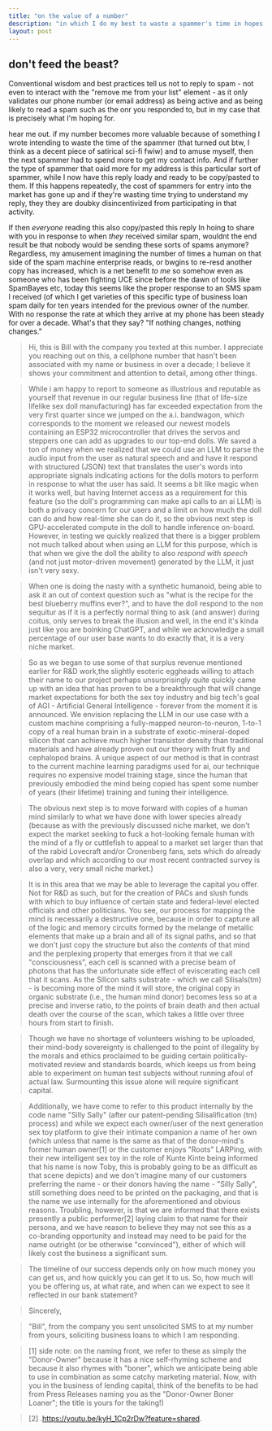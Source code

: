 ```yaml
---
title: "on the value of a number"
description: "in which I do my best to waste a spammer's time in hopes it will cause more such spammers to message me so that I can paste this reply to more of them."
layout: post
---
```


## don't feed the beast?
Conventional wisdom and best practices tell us not to reply to spam - not even to interact with the "remove me from your list" element - as it only validates our phone number (or email address) as being active and as being likely to read a spam such as the onr you responded to, but in my case that is precisely what I'm hoping for. 

hear me out. if my number becomes more valuable because of something I wrote intending to waste the time of the spammer (that turned out btw, I think as a decent piece of satirical sci-fi fwiw) and to amuse myself, then the next spammer had to spend more to get my contact info. And if further the type of spammer that oaid more for my address is this particular sort of spammer, while I now have this reply loady and ready to be copy/pasted to them.  If this happens repeatedly, the cost of spammers for entry into the market has gone up and if they're wasting time trying to understand my reply, they they are doubky disincentivized from participating in that activity.  

If then *everyone* reading this also copy/pasted this reply In hoing to share with you in response to when *they* received similar spam, wouldnt the end result be that nobody would be sending these sorts of spams anymore? Regardless, my amusement imagining the number of times a human on that side of the spam machine enterprise reads, or bwgins to re-resd another copy has increased, which is a net benefit *to me* so somehow even as someone who has been fighting UCE since before the dawn of tools like SpamBayes etc, today this seems like the proper response to an SMS spam I received (of which I get varieties of this specific type of business loan spam daily for ten years intended for the previous owner of the number. With no response the rate at which they arrive at my phone has been steady for over a decade. What's that they say? "If nothing changes, nothing changes."

>Hi, this is Bill with the company you texted at this number.   I appreciate you reaching out on this, a cellphone number that hasn't been associated with my name or business in over a decade; I believe it shows your commitment and attention to detail, among other things.

>While i am happy to report to someone as illustrious and reputable as yourself that revenue in our regular business line (that of life-size lifelike sex doll manufacturing) has far exceeded expectation from the very first quarter since we jumped on the a.i. bandwagon, which corresponds to the moment we released our newest models containing an ESP32 microcontroller  that drives the servos and steppers one can add as upgrades to our top-end dolls. We saved a ton of money when we realized that we could use an LLM to parse the audio input from the user as natural speech and and have it respond with structured (JSON) text that translates the user's words into appropriate signals indicating actions for the dolls motors to perform in response to what the user has said. It seems a bit like magic when it works well, but having Internet access as a requirement for this feature (so the doll's programming can make api calls to an ai LLM) is both a privacy concern for our users and a limit on how much the doll can do and how real-time she can do it, so the obvious next step is GPU-accelerated compute in the doll to handle inference on-board.  However, in testing we quickly realized that there is a bigger problem not much talked about when using an LLM for this purpose, which is that when we give the doll the ability to also *respond with speech* (and not just motor-driven movement) generated by the LLM, it just isn't very sexy. 

>When one is doing the nasty with a synthetic humanoid, being able to ask it an out of context question such as  "what is the recipe for the best blueberry muffins ever?", and to have the doll respond to the non sequitur as if it is a perfectly normal thing to ask (and answer) during coitus, only serves to break the illusion and well, in the end it's kinda  just like you are boinking ChatGPT, and while we acknowledge a small percentage of our user base wants to do exactly that, it is a very niche market.  

>So as we began to use some of that surplus revenue mentioned earlier for R&D work,the slightly esoteric eggheads willing to attach their name to our project perhaps unsurprisingly quite quickly came up with  an idea that has proven to be a breakthrough that will change market expectations for both the sex toy industry and big tech's goal of AGI - Artificial General Intelligence - forever from the moment it is announced.  We envision replacing the LLM in our use case with a custom machine comprising a fully-mapped neuron-to-neuron, 1-to-1 copy of a real human brain in a substrate of exotic-mineral-doped silicon that can achieve much higher transistor density than traditional materials and have already proven out our theory with fruit fly and cephalopod brains. A unique aspect of our method is that in contrast to the current machine learning paradigms used for ai, our technique requires no expensive model training stage, since the human that previously embodied  the mind being copied has spent some number of years (their lifetime) training and tuning their intelligence.  

>The obvious next step is to move forward with copies of  a human mind similarly to what we have done with lower species already (because as with the previously discussed niche market, we don't expect the market seeking to fuck a hot-looking female human with the mind of a fly or cuttlefish to appeal to a market set larger than that of the rabid Lovecraft and/or Cronenberg fans, sets which do already overlap and which according to our most recent contracted survey is also a very, very small niche market.) 

>It is in this area that we may be able to leverage the capital you offer. Not for R&D as such, but for the creation of PACs and slush funds with which to buy influence of certain state and federal-level elected officials and other politicians.  You see, our process for mapping the   mind is necessarily a destructive one, because in order to capture all of the logic and memory circuits formed by the melange of metallic elements that make up a brain and all of its signal paths, and so that we don't just copy the structure but also the *contents* of that mind and the perplexing property that emerges from it that we call "consciousness", each cell is scanned with a precise beam of photons that has the unfortunate side effect of eviscerating each cell that it scans.  As the Silicon salts substrate - which we call Silisals(tm) - is becoming more of the mind it will store, the original copy in organic substrate (i.e., the human mind donor) becomes less so at a precise and inverse ratio, to the points of brain death and then actual death over the course of the scan, which takes a little over three hours from start to finish.

>Though we have no shortage of volunteers wishing to be uploaded, their mind-body sovereignty is challenged to the point of illegality by the morals and ethics proclaimed to be guiding certain politically-motivated review and standards boards, which keeps us from being able to experiment on human test subjects without running afoul of actual law. Surmounting this issue alone will require significant capital. 

>Additionally, we have come to refer to this product internally by the code name "Silly Sally" (after our patent-pending Silisalification (tm) process) and while we expect each owner/user of the next generation sex toy platform to give their intimate companion a name of her own (which unless that name is the same as that of the donor-mind's former human owner[1]  or the customer enjoys "Roots" LARPing, with their new intelligent sex toy in the role of Kunte Kinte being informed that his name is now Toby, this is probably going to be as difficult as that scene depicts) and we don't imagine many of our customers preferring the name - or their donors having the name - "Silly Sally", still something does need to be printed on the packaging, and that is the name we use internally for the aforementioned and obvious reasons.  Troubling, however, is that we are informed that there exists presently a public performer[2] laying claim to that name for their persona,  and we have reason to believe they may not see this as a co-branding opportunity and instead may need to be paid for the name outright (or be otherwise "convinced"), either of which will likely cost the business a significant sum.  

>The timeline of our success depends only on how much money you can get us, and how  quickly you can get it to us. So, how much will you be offering us, at what rate, and when can we expect to see it reflected in our bank statement?

>Sincerely, 

>"Bill",  from the company you sent unsolicited SMS to at my number from yours, soliciting business loans to which I am responding. 

>[1] side note: on the naming front, we refer to these as simply the  "Donor-Owner" because it has a nice self-rhyming scheme and because it also rhymes with "boner", which we anticipate being able to use in combination as some catchy marketing material. Now, with you in the business of lending capital, think of the benefits to be had from Press Releases naming you as the "Donor-Owner Boner Loaner"; the title is yours for the taking!)

>[2] .https://youtu.be/kyH_1Cp2rDw?feature=shared.
